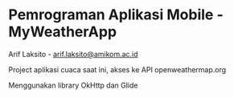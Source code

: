 # Pemrograman Aplikasi Mobile - MyWeatherApp
Arif Laksito - arif.laksito@amikom.ac.id

Project aplikasi cuaca saat ini, akses ke API openweathermap.org

Menggunakan library OkHttp dan Glide
